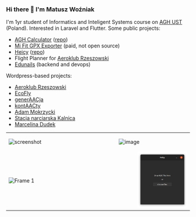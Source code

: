 ### Hi there 👋 I'm Matusz Woźniak

I'm 1yr student of Informatics and Inteligent Systems course on <a target="_blank" href="https://www.agh.edu.pl">AGH UST</a> (Poland). Interested in Laravel and Flutter.
Some public projects:
- <a target="_blank" href="https://kalkulatoragh.pl">AGH Calculator</a> (<a target="_blank" href="https://github.com/matisiekpl/agh-calculator">repo</a>)
- <a target="_blank" href="https://play.google.com/store/apps/details?id=pl.enteam.mifit_gpx_exporter&hl=pl&gl=US"> Mi Fit GPX Exporter</a> (paid, not open source)
- <a target="_blank" href="https://snapcraft.io/heicy">Heicy</a> (<a target="_blank" href="https://github.com/matisiekpl/heicy">repo</a>)
- Flight Planner for <a target="_blank" href="http://aeroklub-rzeszowski.pl">Aeroklub Rzeszowski</a>
- <a href="http://edunails.com">Edunails</a> (backend and devops)

Wordpress-based projects:
- <a href="https://aeroklub-rzeszowski.pl">Aeroklub Rzeszowski</a>
- <a href="https://ecofly.pl">EcoFly</a>
- <a href="http://generaacja.pl">generAACja</a>
- <a href="http://kontaacty.pl">kontAACty</a>
- <a href="https://adam-mokrzycki.pl">Adam Mokrzycki</a>
- <a href="http://kalnica.eu">Stacja narciarska Kalnica</a>
- <a href="https://marcelinadudek.com">Marcelina Dudek</a>

<table border="0">
 <tr>
    <td width="60%"  colspan="8">
      
   ![screenshot](https://user-images.githubusercontent.com/21008961/137363573-6fd4cdf5-f1b0-423c-92ef-1cca071a12a4.png)

   </td>
   <td width="40%"  colspan="4">
      
   ![image](https://user-images.githubusercontent.com/21008961/137364071-973949ef-2d32-4308-a7b6-f86716f0b891.png)

     
   </td>
 </tr>
 <tr>
  <td width="70%" colspan="9">
   
   ![Frame 1](https://user-images.githubusercontent.com/21008961/137365604-821dca94-28cd-48db-b118-485704dcd121.png)
   
  </td>
  <td  width="30%" colspan="3">
   
  <img src="./screenshots/screenshot4.png">

   
  </td>
 </tr>
</table>